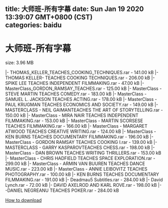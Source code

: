 
title: 大师班-所有字幕
date: Sun Jan 19 2020 13:39:07 GMT+0800 (CST)    
categories: baidu
---

# 大师班-所有字幕
size: 3.96 MB
 
 
|- THOMAS_KELLER_TEACHES_COOKING_TECHNIQUES.rar - 141.00 kB
|- THOMAS KELLER- TEACHES COOKING TECHNIQUES.rar - 206.00 kB
|- SPIKE LEE TEACHES INDEPENDENT FILMMAKING.rar - 47.00 kB
|- MasterClass_GORDON_RAMSAY_TEACHES.rar - 125.00 kB
|- MasterClass - STEVE MARTIN TEACHES COMEDY.rar - 183.00 kB
|- MasterClass - SAMUEL L. JACKSON TEACHES ACTING.rar - 178.00 kB
|- MasterClass - PAUL KRUGMAN TEACHES ECONOMICS AND SOCIETY.rar - 149.00 kB
|- MASTERCLASS - NEIL GAIMANTEACHES THE ART OF STORYTELLING.rar - 150.00 kB
|- MasterClass - MIRA NAIR TEACHES INDEPENDENT FILMMAKING.rar - 153.00 kB
|- MasterClass - MARTIN SCORSESE TEACHES FILMMAKING.rar - 166.00 kB
|- MasterClass - MARGARET ATWOOD TEACHES CREATIVE WRITING.rar - 124.00 kB
|- MasterClass - KEN BURNS TEACHES DOCUMENTARY FILMMAKING.rar - 196.00 kB
|- MasterClass - GORDON RAMSAY TEACHES COOKING I.rar - 139.00 kB
|- MASTERCLASS - GARRY KASPAROVTEACHES CHESS.rar - 198.00 kB
|- MasterClass - DAN BROWN TEACHES WRITING THRILLERS.rar - 153.00 kB
|- MasterClass - CHRIS HADFIELD TEACHES SPACE EXPLORATION.rar - 299.00 kB
|- MasterClass - ARMIN VAN BUUREN TEACHES DANCE MUSIC.rar - 223.00 kB
|- MasterClass - ANNIE LEIBOVITZ TEACHES PHOTOGRAPHY.rar - 100.00 kB
|- KEN BURNS TEACHES DOCUMENTARY FILMMAKING.rar - 191.00 kB
|- Deadmau5 Subtitles.rar - 284.00 kB
|- David Lynch.rar - 72.00 kB
|- DAVID AXELROD AND KARL ROVE.rar - 198.00 kB
|- -DANIEL NEGREANU TEACHES POKER.rar - 284.00 kB

[How to download](https://bpcam.bemobtrk.com/go/2ceec3aa-1ca2-46d6-b9ff-aaa5c184517c?jno=1298)